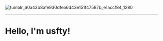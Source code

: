 ![tumblr_60a43b8afe930dfea6d43e151f47587b_e1accf84_1280](https://github.com/user-attachments/assets/fd71f183-2b3e-4daa-b75b-aaf45620603a)

----

# Hello, I'm usfty!
